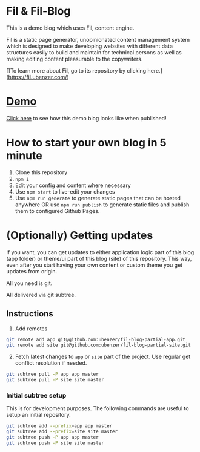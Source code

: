 # Fil & Fil-Blog

This is a demo blog which uses Fil, content engine.

Fil is a static page generator, unopinionated content management system which is designed to make developing websites
with different data structures easily to build and maintain for technical persons as well as making editing content
pleasurable to the copywriters.

[]To learn more about Fil, go to its repository by clicking here.](https://fil.ubenzer.com/)

# [Demo](https://fil.ubenzer.com/)

[Click here](https://fil.ubenzer.com/) to see how this demo blog looks like when published!

# How to start your own blog in 5 minute
1. Clone this repository
2. `npm i`
3. Edit your config and content where necessary
4. Use `npm start` to live-edit your changes
5. Use `npm run generate` to generate static pages that can be hosted anywhere OR use `npm run publish` to 
generate static files and publish them to configured Github Pages.

# (Optionally) Getting updates
If you want, you can get updates to either application logic part of
this blog (app folder) or theme/ui part of this blog (site) of this
repository. This way, even after you start having your own content or
custom theme you get updates from origin.

All you need is git.

All delivered via git subtree.

## Instructions
1. Add remotes
```sh
git remote add app git@github.com:ubenzer/fil-blog-partial-app.git
git remote add site git@github.com:ubenzer/fil-blog-partial-site.git
```
2. Fetch latest changes to `app` or `site` part of the project. Use regular get conflict resolution if needed.
```sh
git subtree pull -P app app master
git subtree pull -P site site master
```
 
### Initial subtree setup
This is for development purposes. The following commands are useful to
setup an initial repository.
```sh
git subtree add --prefix=app app master
git subtree add --prefix=site site master
git subtree push -P app app master
git subtree push -P site site master
```
